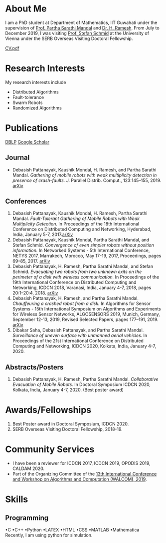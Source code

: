 # About Me
I am a PhD student at Department of Mathematics, IIT Guwahati under the supervision of [Prof. Partha Sarathi Mandal](https://www.iitg.ac.in/psm/) and [Dr. H. Ramesh](https://www.iitg.ac.in/ramesh_h/). From July to December 2019, I was visiting [Prof. Stefan Schmid](https://www.univie.ac.at/ct/stefan/) at the University of Vienna under the SERB Overseas Visiting Doctoral Fellowship.

[CV.pdf](/DebasishCV.pdf)

# Research Interests
My research interests include
* Distributed Algorithms
* Fault-tolerance
* Swarm Robots
* Randomized Algorithms

# Publications
[DBLP](https://dblp.uni-trier.de/pers/hd/p/Pattanayak:Debasish)
[Google Scholar](https://scholar.google.com/citations?user=E-jjx9gAAAAJ&hl=en&oi=ao)

## Journal
- Debasish Pattanayak, Kaushik Mondal, H. Ramesh, and Partha Sarathi Mandal. _Gathering of mobile robots with weak multiplicity detection in presence of crash-faults._ J. Parallel Distrib. Comput., 123:145–155, 2019. [arXiv](https://arxiv.org/pdf/1608.02432.pdf)

## Conferences
1. Debasish Pattanayak, Kaushik Mondal, H. Ramesh, Partha Sarathi Mandal. _Fault-Tolerant Gathering of Mobile Robots with Weak Multiplicity Detection._ In Proceedings of the 18th International Conference on Distributed Computing and Networking, Hyderabad, India, January 5-7, 2017.[arXiv](https://arxiv.org/pdf/1608.02432.pdf)
2. Debasish Pattanayak, Kaushik Mondal, Partha Sarathi Mandal, and Stefan Schmid. _Convergence of even simpler robots without position information._ In Networked Systems - 5th International Conference, NETYS 2017, Marrakech, Morocco, May 17-19, 2017, Proceedings, pages 69–85, 2017. [arXiv](https://arxiv.org/pdf/1608.06002.pdf)
3. Debasish Pattanayak, H. Ramesh, Partha Sarathi Mandal, and Stefan Schmid. _Evacuating two robots from two unknown exits on the perimeter of a disk with wireless communication._ In Proceedings of the 19th International Conference on Distributed Computing and Networking, ICDCN 2018, Varanasi, India, January 4-7, 2018, pages 20:1–20:4, 2018. [arXiv](https://arxiv.org/pdf/1708.03792.pdf)
4. Debasish Pattanayak, H. Ramesh, and Partha Sarathi Mandal. _Chauffeuring a crashed robot from a disk._ In Algorithms for Sensor Systems - 15th International Symposium on Algorithms and Experiments for Wireless Sensor Networks, ALGOSENSORS 2019, Munich, Germany, September 12-13, 2019, Revised Selected Papers, pages 177–191, 2019. [arXiv](https://arxiv.org/pdf/1906.03024.pdf)
5. Dibakar Saha, Debasish Pattanayak, and Partha Sarathi Mandal. _Surveillance of uneven surface with unmanned aerial vehicles._ In Proceedings of the 21st International Conference on Distributed Computing and Networking, ICDCN 2020, Kolkata, India, January 4-7, 2020.

## Abstracts/Posters
1. Debasish Pattanayak, H. Ramesh, Partha Sarathi Mandal. _Collaborative Evacuation of Mobile Robots._ In Doctoral Symposium ICDCN 2020, Kolkata, India, January 4-7, 2020. (Best poster award)

# Awards/Fellowships
1. Best Poster award in Doctoral Symposium, ICDCN 2020.
2. SERB Overseas Visiting Doctoral Fellowship, 2018-19.

# Community Services
* I have been a reviewer for ICDCN 2017, ICDCN 2019, OPODIS 2019, CALDAM 2020.
* Part of the Organizing Committee of the [13th International Conference and Workshop on Algorithms and Computation (WALCOM), 2019](https://www.iitg.ac.in/walcom2019/).

# Skills
## Programming
•C •C++ •Python •LATEX •HTML •CSS •MATLAB •Mathematica  
Recently, I am using python for simulation.
